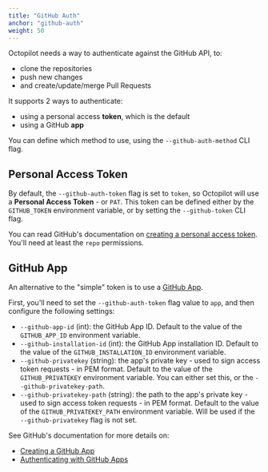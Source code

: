 ```yaml
---
title: "GitHub Auth"
anchor: "github-auth"
weight: 50
---
```


Octopilot needs a way to authenticate against the GitHub API, to:
- clone the repositories
- push new changes
- and create/update/merge Pull Requests

It supports 2 ways to authenticate:
- using a personal access **token**, which is the default
- using a GitHub **app**

You can define which method to use, using the `--github-auth-method` CLI flag.

## Personal Access Token

By default, the `--github-auth-token` flag is set to `token`, so Octopilot will use a **Personal Access Token** - or `PAT`. This token can be defined either by the `GITHUB_TOKEN` environment variable, or by setting the `--github-token` CLI flag.

You can read GitHub's documentation on [creating a personal access token](https://docs.github.com/en/github/authenticating-to-github/keeping-your-account-and-data-secure/creating-a-personal-access-token). You'll need at least the `repo` permissions.

## GitHub App

An alternative to the "simple" token is to use a [GitHub App](https://docs.github.com/en/developers/apps).

First, you'll need to set the `--github-auth-token` flag value to `app`, and then configure the following settings:
- `--github-app-id` (int): the GitHub App ID. Default to the value of the `GITHUB_APP_ID` environment variable.
- `--github-installation-id` (int): the GitHub App installation ID. Default to the value of the `GITHUB_INSTALLATION_ID` environment variable.
- `--github-privatekey` (string): the app's private key - used to sign access token requests - in PEM format. Default to the value of the `GITHUB_PRIVATEKEY` environment variable. You can either set this, or the `--github-privatekey-path`.
- `--github-privatekey-path` (string): the path to the app's private key - used to sign access token requests - in PEM format. Default to the value of the `GITHUB_PRIVATEKEY_PATH` environment variable. Will be used if the `--github-privatekey` flag is not set.

See GitHub's documentation for more details on:
- [Creating a GitHub App](https://docs.github.com/en/developers/apps/building-github-apps/creating-a-github-app)
- [Authenticating with GitHub Apps](https://docs.github.com/en/developers/apps/building-github-apps/authenticating-with-github-apps)
